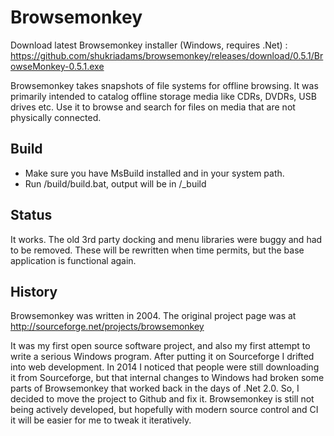 Browsemonkey
============

Download latest Browsemonkey installer (Windows, requires .Net) : https://github.com/shukriadams/browsemonkey/releases/download/0.5.1/BrowseMonkey-0.5.1.exe

Browsemonkey takes snapshots of file systems for offline browsing. It was primarily intended to catalog offline storage media like CDRs, DVDRs, USB drives etc. Use it to browse and search for files on media that are not physically connected.


Build
-----
- Make sure you have MsBuild installed and in your system path.
- Run /build/build.bat, output will be in /_build


Status
------
It works. The old 3rd party docking and menu libraries were buggy and had to be removed. These will be rewritten when time permits, but the base application is functional again.


History
-------
Browsemonkey was written in 2004. The original project page was at http://sourceforge.net/projects/browsemonkey

It was my first open source software project, and also my first attempt to write a serious Windows program. After putting it on Sourceforge I drifted into web development. In 2014 I noticed that people were still downloading it from Sourceforge, but that internal changes to Windows had broken some parts of Browsemonkey that worked back in the days of .Net 2.0. So, I decided to move the project to Github and fix it. Browsemonkey is still not being actively developed, but hopefully with modern source control and CI it will be easier for me to tweak it iteratively.

